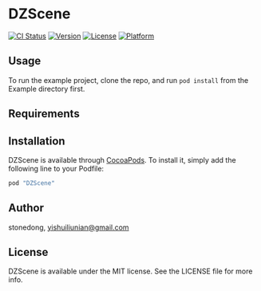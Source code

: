 # DZScene

[![CI Status](http://img.shields.io/travis/stonedong/DZScene.svg?style=flat)](https://travis-ci.org/stonedong/DZScene)
[![Version](https://img.shields.io/cocoapods/v/DZScene.svg?style=flat)](http://cocoapods.org/pods/DZScene)
[![License](https://img.shields.io/cocoapods/l/DZScene.svg?style=flat)](http://cocoapods.org/pods/DZScene)
[![Platform](https://img.shields.io/cocoapods/p/DZScene.svg?style=flat)](http://cocoapods.org/pods/DZScene)

## Usage

To run the example project, clone the repo, and run `pod install` from the Example directory first.

## Requirements

## Installation

DZScene is available through [CocoaPods](http://cocoapods.org). To install
it, simply add the following line to your Podfile:

```ruby
pod "DZScene"
```

## Author

stonedong, yishuiliunian@gmail.com

## License

DZScene is available under the MIT license. See the LICENSE file for more info.
